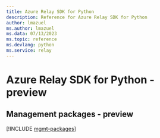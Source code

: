 ```yaml
---
title: Azure Relay SDK for Python
description: Reference for Azure Relay SDK for Python
author: lmazuel
ms.author: lmazuel
ms.data: 07/13/2023
ms.topic: reference
ms.devlang: python
ms.service: relay
---
```

# Azure Relay SDK for Python - preview

## Management packages - preview
[!INCLUDE [mgmt-packages](relay-mgmt-index.md)]